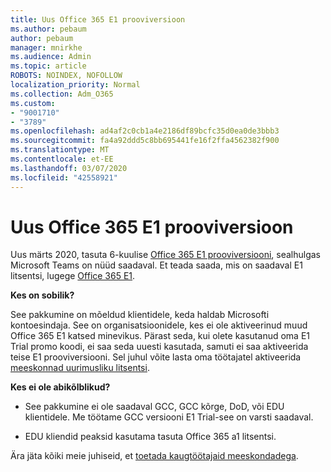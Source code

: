 ```yaml
---
title: Uus Office 365 E1 prooviversioon
ms.author: pebaum
author: pebaum
manager: mnirkhe
ms.audience: Admin
ms.topic: article
ROBOTS: NOINDEX, NOFOLLOW
localization_priority: Normal
ms.collection: Adm_O365
ms.custom:
- "9001710"
- "3789"
ms.openlocfilehash: ad4af2c0cb1a4e2186df89bcfc35d0ea0de3bbb3
ms.sourcegitcommit: fa4a92ddd5c8bb695441fe16f2ffa4562382f900
ms.translationtype: MT
ms.contentlocale: et-EE
ms.lasthandoff: 03/07/2020
ms.locfileid: "42558921"
---
```

# <a name="new-office-365-e1-trial"></a>Uus Office 365 E1 prooviversioon

Uus märts 2020, tasuta 6-kuulise [Office 365 E1 prooviversiooni](https://docs.microsoft.com/MicrosoftTeams/e1-trial-license), sealhulgas Microsoft Teams on nüüd saadaval. Et teada saada, mis on saadaval E1 litsentsi, lugege [Office 365 E1](https://www.microsoft.com/microsoft-365/business/office-365-enterprise-e1-business-software).

**Kes on sobilik?**

See pakkumine on mõeldud klientidele, keda haldab Microsofti kontoesindaja. See on organisatsioonidele, kes ei ole aktiveerinud muud Office 365 E1 katsed minevikus. Pärast seda, kui olete kasutanud oma E1 Trial promo koodi, ei saa seda uuesti kasutada, samuti ei saa aktiveerida teise E1 prooviversiooni. Sel juhul võite lasta oma töötajatel aktiveerida [meeskonnad uurimusliku litsentsi](https://docs.microsoft.com/MicrosoftTeams/teams-exploratory).

**Kes ei ole abikõlblikud?**

- See pakkumine ei ole saadaval GCC, GCC kõrge, DoD, või EDU klientidele. Me töötame GCC versiooni E1 Trial-see on varsti saadaval.

 - EDU kliendid peaksid kasutama tasuta Office 365 a1 litsentsi.

Ära jäta kõiki meie juhiseid, et [toetada kaugtöötajaid meeskondadega](https://docs.microsoft.com/MicrosoftTeams/support-remote-work-with-teams).
